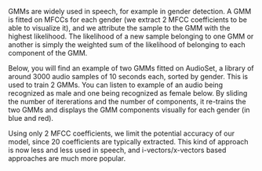 GMMs are widely used in speech, for example in gender detection. A GMM is fitted on MFCCs for each gender (we extract 2 MFCC coefficients to be able to visualize it), and we attribute the sample to the GMM with the highest likelihood. The likelihood of a new sample belonging to one GMM or another is simply the weighted sum of the likelihood of belonging to each component of the GMM.

Below, you will find an example of two GMMs fitted on AudioSet, a library of around 3000 audio samples of 10 seconds each, sorted by gender. This is used to train 2 GMMs. You can listen to example of an audio being recognized as male and one being recognized as female below. By sliding the number of itererations and the number of components, it re-trains the two GMMs and displays the GMM components visually for each gender (in blue and red).

Using only 2 MFCC coefficients, we limit the potential accuracy of our model, since 20 coefficients are typically extracted. This kind of approach is now less and less used in speech, and i-vectors/x-vectors based approaches are much more popular.